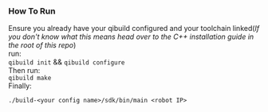 ### How To Run
Ensure you already have your qibuild configured and your toolchain linked(*If you don't know what this means head over to the C++ installation guide in the root of this repo*) \
run:\
`qibuild init` && `qibuild configure` \
Then run:\
`qibuild make` \
Finally:
```
./build-<your config name>/sdk/bin/main <robot IP>
```
